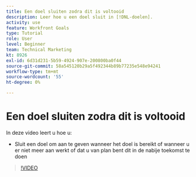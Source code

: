 ```yaml
---
title: Een doel sluiten zodra dit is voltooid
description: Leer hoe u een doel sluit in [!DNL-doelen].
activity: use
feature: Workfront Goals
type: Tutorial
role: User
level: Beginner
team: Technical Marketing
kt: 8926
exl-id: 6d31d231-5b59-4924-907e-200800ba0f44
source-git-commit: 58a545120b29a5f492344b89b77235e548e94241
workflow-type: tm+mt
source-wordcount: '55'
ht-degree: 0%

---
```


# Een doel sluiten zodra dit is voltooid

In deze video leert u hoe u:

* Sluit een doel om aan te geven wanneer het doel is bereikt of wanneer u er niet meer aan werkt of dat u van plan bent dit in de nabije toekomst te doen

>[!VIDEO](https://video.tv.adobe.com/v/335198/?quality=12)
